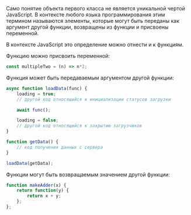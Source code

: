 Само понятие объекта первого класса не является уникальной чертой JavaScript. В контексте любого языка программирования этим термином называются элементы, которые могут быть переданы как аргумент другой функции, возвращены из функции и присвоены переменной.

В контексте JavaScript это определение можно отнести и к функциям.

Функцию можно присвоить переменной:
```js
const multipleTwo = (n) => n*2;
```

Функция может быть передаваемым аргументом другой функции:
```js
async function loadData(func) {
	loading = true;
	// другой код относящийся к инициализации статусов загрузки

	await func();

	loading = false;
	// другой код относящийся к закрытию загрузчиков
}

function getData() {
	// код получения данных с сервера
}

loadData(getData);
```

Функции могут быть возвращаемым значением другой функции:
```js
function makeAdder(x) {
	return function(y) {
		return x + y;
	};
};
```
